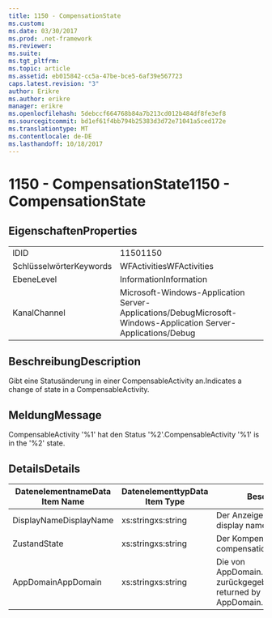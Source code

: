 ```yaml
---
title: 1150 - CompensationState
ms.custom: 
ms.date: 03/30/2017
ms.prod: .net-framework
ms.reviewer: 
ms.suite: 
ms.tgt_pltfrm: 
ms.topic: article
ms.assetid: eb015842-cc5a-47be-bce5-6af39e567723
caps.latest.revision: "3"
author: Erikre
ms.author: erikre
manager: erikre
ms.openlocfilehash: 5debccf664768b84a7b213cd012b484df8fe3ef8
ms.sourcegitcommit: bd1ef61f4bb794b25383d3d72e71041a5ced172e
ms.translationtype: MT
ms.contentlocale: de-DE
ms.lasthandoff: 10/18/2017
---
```

# <a name="1150---compensationstate"></a><span data-ttu-id="2898c-102">1150 - CompensationState</span><span class="sxs-lookup"><span data-stu-id="2898c-102">1150 - CompensationState</span></span>
## <a name="properties"></a><span data-ttu-id="2898c-103">Eigenschaften</span><span class="sxs-lookup"><span data-stu-id="2898c-103">Properties</span></span>  
  
|||  
|-|-|  
|<span data-ttu-id="2898c-104">ID</span><span class="sxs-lookup"><span data-stu-id="2898c-104">ID</span></span>|<span data-ttu-id="2898c-105">1150</span><span class="sxs-lookup"><span data-stu-id="2898c-105">1150</span></span>|  
|<span data-ttu-id="2898c-106">Schlüsselwörter</span><span class="sxs-lookup"><span data-stu-id="2898c-106">Keywords</span></span>|<span data-ttu-id="2898c-107">WFActivities</span><span class="sxs-lookup"><span data-stu-id="2898c-107">WFActivities</span></span>|  
|<span data-ttu-id="2898c-108">Ebene</span><span class="sxs-lookup"><span data-stu-id="2898c-108">Level</span></span>|<span data-ttu-id="2898c-109">Information</span><span class="sxs-lookup"><span data-stu-id="2898c-109">Information</span></span>|  
|<span data-ttu-id="2898c-110">Kanal</span><span class="sxs-lookup"><span data-stu-id="2898c-110">Channel</span></span>|<span data-ttu-id="2898c-111">Microsoft-Windows-Application Server-Applications/Debug</span><span class="sxs-lookup"><span data-stu-id="2898c-111">Microsoft-Windows-Application Server-Applications/Debug</span></span>|  
  
## <a name="description"></a><span data-ttu-id="2898c-112">Beschreibung</span><span class="sxs-lookup"><span data-stu-id="2898c-112">Description</span></span>  
 <span data-ttu-id="2898c-113">Gibt eine Statusänderung in einer CompensableActivity an.</span><span class="sxs-lookup"><span data-stu-id="2898c-113">Indicates a change of state in a CompensableActivity.</span></span>  
  
## <a name="message"></a><span data-ttu-id="2898c-114">Meldung</span><span class="sxs-lookup"><span data-stu-id="2898c-114">Message</span></span>  
 <span data-ttu-id="2898c-115">CompensableActivity '%1' hat den Status '%2'.</span><span class="sxs-lookup"><span data-stu-id="2898c-115">CompensableActivity '%1' is in the '%2' state.</span></span>  
  
## <a name="details"></a><span data-ttu-id="2898c-116">Details</span><span class="sxs-lookup"><span data-stu-id="2898c-116">Details</span></span>  
  
|<span data-ttu-id="2898c-117">Datenelementname</span><span class="sxs-lookup"><span data-stu-id="2898c-117">Data Item Name</span></span>|<span data-ttu-id="2898c-118">Datenelementtyp</span><span class="sxs-lookup"><span data-stu-id="2898c-118">Data Item Type</span></span>|<span data-ttu-id="2898c-119">Beschreibung</span><span class="sxs-lookup"><span data-stu-id="2898c-119">Description</span></span>|  
|--------------------|--------------------|-----------------|  
|<span data-ttu-id="2898c-120">DisplayName</span><span class="sxs-lookup"><span data-stu-id="2898c-120">DisplayName</span></span>|<span data-ttu-id="2898c-121">xs:string</span><span class="sxs-lookup"><span data-stu-id="2898c-121">xs:string</span></span>|<span data-ttu-id="2898c-122">Der Anzeigename der Aktivität.</span><span class="sxs-lookup"><span data-stu-id="2898c-122">The display name of the activity.</span></span>|  
|<span data-ttu-id="2898c-123">Zustand</span><span class="sxs-lookup"><span data-stu-id="2898c-123">State</span></span>|<span data-ttu-id="2898c-124">xs:string</span><span class="sxs-lookup"><span data-stu-id="2898c-124">xs:string</span></span>|<span data-ttu-id="2898c-125">Der Kompensationsstatus.</span><span class="sxs-lookup"><span data-stu-id="2898c-125">The compensation state.</span></span>|  
|<span data-ttu-id="2898c-126">AppDomain</span><span class="sxs-lookup"><span data-stu-id="2898c-126">AppDomain</span></span>|<span data-ttu-id="2898c-127">xs:string</span><span class="sxs-lookup"><span data-stu-id="2898c-127">xs:string</span></span>|<span data-ttu-id="2898c-128">Die von AppDomain.CurrentDomain.FriendlyName zurückgegebene Zeichenfolge.</span><span class="sxs-lookup"><span data-stu-id="2898c-128">The string returned by AppDomain.CurrentDomain.FriendlyName.</span></span>|
